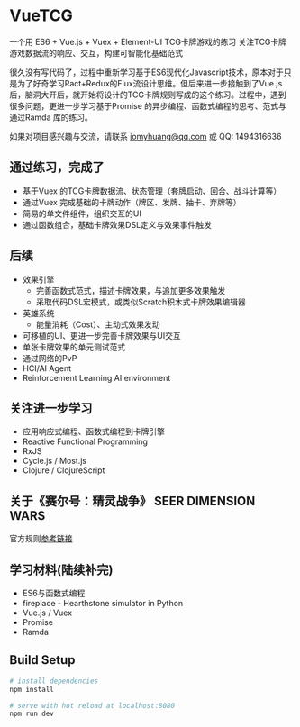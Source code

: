 # VueTCG

一个用 ES6 + Vue.js + Vuex + Element-UI TCG卡牌游戏的练习
关注TCG卡牌游戏数据流的响应、交互，构建可智能化基础范式

很久没有写代码了，过程中重新学习基于ES6现代化Javascript技术，原本对于只是为了好奇学习Ract+Redux的Flux流设计思维。但后来进一步接触到了Vue.js 后，脑洞大开后，就开始将设计的TCG卡牌规则写成的这个练习。过程中，遇到很多问题，更进一步学习基于Promise 的异步编程、函数式编程的思考、范式与通过Ramda 库的练习。

如果对项目感兴趣与交流，请联系 <jomyhuang@qq.com> 或 QQ: 1494316636

## 通过练习，完成了

* 基于Vuex 的TCG卡牌数据流、状态管理（套牌启动、回合、战斗计算等）
* 通过Vuex 完成基础的卡牌动作（牌区、发牌、抽卡、弃牌等）
* 简易的单文件组件，组织交互的UI
* 通过函数组合，基础卡牌效果DSL定义与效果事件触发

## 后续

* 效果引擎
  * 完善函数式范式，描述卡牌效果，与追加更多效果触发
  * 采取代码DSL宏模式，或类似Scratch积木式卡牌效果编辑器
* 英雄系统
  * 能量消耗（Cost）、主动式效果发动
* 可移植的UI、更进一步完善卡牌效果与UI交互
* 单张卡牌效果的单元测试范式
* 通过网络的PvP
* HCI/AI Agent
* Reinforcement Learning AI environment

## 关注进一步学习

* 应用响应式编程、函数式编程到卡牌引擎
* Reactive Functional Programming
* RxJS
* Cycle.js / Most.js
* Clojure / ClojureScript

## 关于《赛尔号：精灵战争》 SEER DIMENSION WARS

官方规则[参考链接](http://m.news.4399.com/seer/youxixinwen/201512-15-583403.html)

## 学习材料(陆续补完)

* ES6与函数式编程
* fireplace - Hearthstone simulator in Python
* Vue.js / Vuex
* Promise
* Ramda

## Build Setup

``` bash
# install dependencies
npm install

# serve with hot reload at localhost:8080
npm run dev

